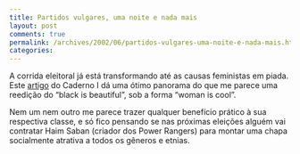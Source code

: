 ```yaml
---
title: Partidos vulgares, uma noite e nada mais
layout: post
comments: true
permalink: /archives/2002/06/partidos-vulgares-uma-noite-e-nada-mais.html
categories:
---
```

A corrida eleitoral já está transformando até as causas feministas em piada. Este <a href=http://ultimosegundo.ig.com.br/home/cadernoi/artigo/0,2945,805757,00.html >artigo</a> do Caderno I dá uma ótimo panorama do que me parece uma reedição do &#8220;black is beautiful&#8221;, sob a forma &#8220;woman is cool&#8221;.

Nem um nem outro me parece trazer qualquer benefício prático à sua respectiva classe, e só fico pensando se nas próximas eleições alguém vai contratar Haim Saban (criador dos Power Rangers) para montar uma chapa socialmente atrativa a todos os gêneros e etnias.